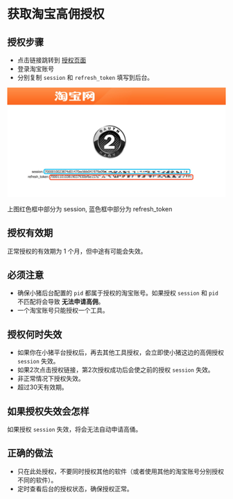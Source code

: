 # 获取淘宝高佣授权

## 授权步骤

* 点击链接跳转到 [授权页面](https://oauth.taobao.com/authorize?response_type=token&client_id=23196777&state=1212&view=web "淘宝授权")
* 登录淘宝账号
* 分别复制 `session` 和 `refresh_token` 填写到后台。


![](../images/033AE802-DFAC-441D-819B-7B4367B7441B.png)

上图红色框中部分为 session, 蓝色框中部分为 refresh_token

## 授权有效期

正常授权的有效期为 1 个月，但中途有可能会失效。


## 必须注意

* 确保小猪后台配置的 `pid` 都属于授权的淘宝账号。如果授权 `session` 和 `pid` 不匹配将会导致 **无法申请高佣**。
* 一个淘宝账号只能授权一个工具。

## 授权何时失效

* 如果你在小猪平台授权后，再去其他工具授权，会立即使小猪这边的高佣授权 `session` 失效。
* 如果2次点击授权链接，第2次授权成功后会使之前的授权 `session` 失效。
* 非正常情况下授权失效。
* 超过30天有效期。


## 如果授权失效会怎样

如果授权 `session` 失效，将会无法自动申请高俑。

## 正确的做法

* 只在此处授权，不要同时授权其他的软件（或者使用其他的淘宝账号分别授权不同的软件）。
* 定时查看后台的授权状态，确保授权正常。

